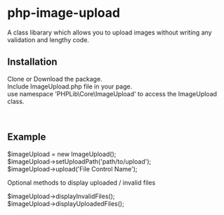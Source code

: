 # php-image-upload
A class libarary which allows you to upload images without writing any validation and lengthy code.
<h2>Installation</h2>
<p>Clone or Download the package.<br/>
Include ImageUpload.php file in your page.<br/>
use namespace 'PHPLib\Core\ImageUpload' to access the ImageUpload class. </p>
<br/><h2>Example</h2>
$imageUpload = new ImageUpload();  <br/>
$imageUpload->setUploadPath('path/to/upload');  <br/>
$imageUpload->upload('File Control Name');  <br/>
<p> Optional methods to display uploaded / invalid files </p>
$imageUpload->displayInvalidFiles();  <br/>
$imageUpload->displayUploadedFiles();  <br/>
